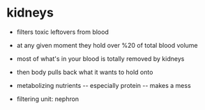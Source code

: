 # kidneys

- filters toxic leftovers from blood
- at any given moment they hold over %20 of total blood volume

- most of what's in your blood is totally removed by kidneys
- then body pulls back what it wants to hold onto


- metabolizing nutrients -- especially protein -- makes a mess


- filtering unit: nephron
